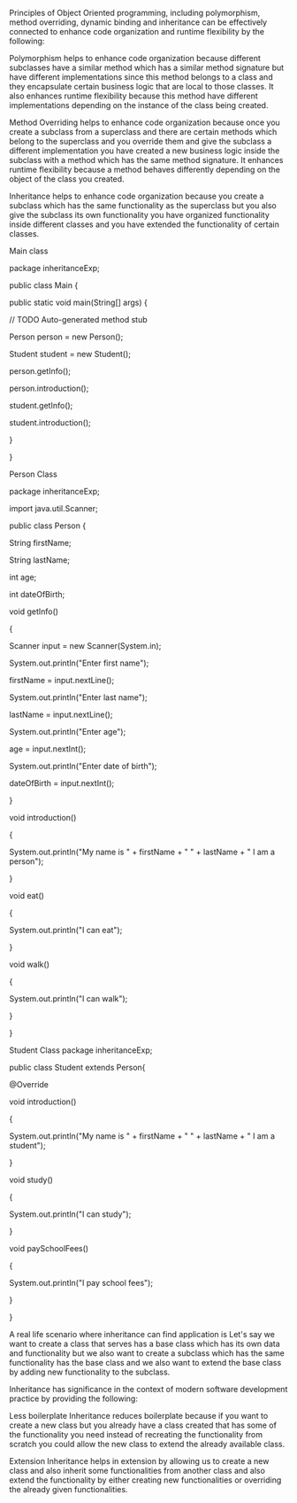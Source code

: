 Principles of Object Oriented programming, including polymorphism, method overriding, dynamic binding and inheritance can be effectively connected to enhance code organization and runtime flexibility by the following:

Polymorphism helps to enhance code organization because different subclasses have a similar method which has a similar method signature but have different implementations since this method belongs to a class and they encapsulate certain business logic that are local to those classes. It also enhances runtime flexibility because this method have different implementations depending on the instance of the class being created.

Method Overriding helps to enhance code organization because once you create a subclass from a superclass and there are certain methods which belong to the superclass and you override them and give the subclass a different implementation you have created a new business logic inside the subclass with a method which has the same method signature. It enhances runtime flexibility because a method behaves differently depending on  the object of the class you created.

Inheritance helps to enhance code organization because you create a subclass which has the same functionality as the superclass but you also give the subclass its own functionality you have organized functionality inside different classes and you have extended the functionality of certain classes.

Main class

package inheritanceExp;

  

public class Main {

  

public static void main(String[] args) {

// TODO Auto-generated method stub

Person person = new Person();

Student student = new Student();

person.getInfo();

person.introduction();

student.getInfo();

student.introduction();

}

  

}

Person Class

package inheritanceExp;

  

import java.util.Scanner;

  

public class Person {

String firstName;

String lastName;

int age;

int dateOfBirth;

void getInfo()

{

Scanner input = new Scanner(System.in);

System.out.println("Enter first name");

firstName = input.nextLine();

System.out.println("Enter last name");

lastName = input.nextLine();

System.out.println("Enter age");

age = input.nextInt();

System.out.println("Enter date of birth");

dateOfBirth = input.nextInt();

}

void introduction()

{

System.out.println("My name is " + firstName + " " + lastName + " I am a person");

}

void eat()

{

System.out.println("I can eat");

}

void walk()

{

System.out.println("I can walk");

}

}

Student Class
package inheritanceExp;

  

public class Student extends Person{

@Override

void introduction()

{

System.out.println("My name is " + firstName + " " + lastName + " I am a student");

}

void study()

{

System.out.println("I can study");

}

void paySchoolFees()

{

System.out.println("I pay school fees");

}

}


A real life scenario where inheritance can find application is Let's say we want to create a class that serves has a base class which has its own data and functionality but we also want to create a subclass which has the same functionality has the base class and we also want to extend the base class by adding  new functionality to the subclass.

Inheritance has significance in the context of modern software development practice by providing the following:

Less boilerplate
Inheritance reduces boilerplate because if you want to create a new class but you already have a class created that has some of the functionality you need instead of recreating the functionality from scratch you could allow the new class to extend the already available class.

Extension
Inheritance helps in extension by allowing us to create a new class and also inherit some functionalities from another class and also extend the functionality by either creating new functionalities or overriding the already given functionalities.